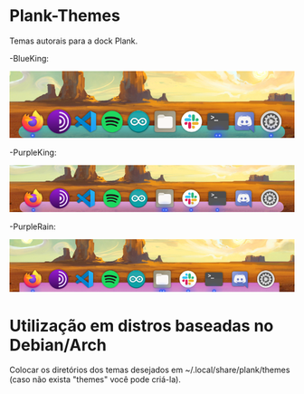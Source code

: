 # Plank-Themes
Temas autorais para a dock Plank. 

-BlueKing:

![](images/BlueKing.png)

-PurpleKing:

![](images/PurpleKing.png)

-PurpleRain:

![](images/PurpleRain.png)


# Utilização em distros baseadas no Debian/Arch
Colocar os diretórios dos temas desejados em ~/.local/share/plank/themes (caso não exista "themes" você pode criá-la).
